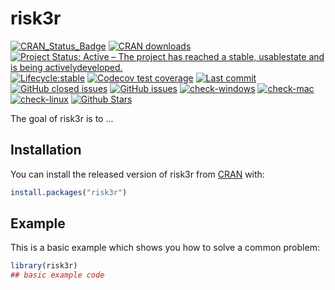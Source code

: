 
# risk3r

<!-- badges: start -->
[![CRAN_Status_Badge](https://www.r-pkg.org/badges/version/risk3r?color=brightgreen)](https://cran.r-project.org/package=risk3r)
[![CRAN downloads](https://cranlogs.r-pkg.org/badges/risk3r?color=brightgreen)](https://www.r-pkg.org/pkg/risk3r)
[![Project Status: Active – The project has reached a stable, usablestate and is being activelydeveloped.](https://www.repostatus.org/badges/latest/active.svg)](https://www.repostatus.org/#active)
[![Lifecycle:stable](https://img.shields.io/badge/lifecycle-stable-brightgreen.svg)](https://www.tidyverse.org/lifecycle/#stable)
[![Codecov test coverage](https://codecov.io/gh/jbkunst/risk3r/branch/master/graph/badge.svg)](https://codecov.io/gh/jbkunst/risk3r?branch=master)
[![Last commit](https://img.shields.io/github/last-commit/jbkunst/risk3r.svg)](https://github.com/jbkunst/risk3r/issues)
[![GitHub closed issues](https://img.shields.io/github/issues-raw/jbkunst/risk3r.svg)](https://github.com/jbkunst/risk3r/issues)
[![GitHub issues](https://img.shields.io/github/issues-closed-raw/jbkunst/risk3r.svg)](https://github.com/jbkunst/risk3r/issues)
[![check-windows](https://github.com/jbkunst/risk3r/workflows/check-windows/badge.svg)](https://github.com/jbkunst/risk3r/actions?workflow=check-windows)
[![check-mac](https://github.com/jbkunst/risk3r/workflows/check-mac/badge.svg)](https://github.com/jbkunst/risk3r/actions?workflow=check-mac)
[![check-linux](https://github.com/jbkunst/risk3r/workflows/check-linux/badge.svg)](https://github.com/jbkunst/risk3r/actions?workflow=check-linux)
[![Github Stars](https://img.shields.io/github/stars/jbkunst/risk3r.svg?style=social&label=Github)](https://github.com/jbkunst/risk3r)
<!-- badges: end -->

The goal of risk3r is to ...

## Installation

You can install the released version of risk3r from [CRAN](https://CRAN.R-project.org) with:

``` r
install.packages("risk3r")
```

## Example

This is a basic example which shows you how to solve a common problem:

``` r
library(risk3r)
## basic example code
```

